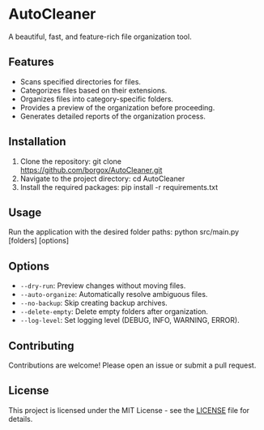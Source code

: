 # AutoCleaner
A beautiful, fast, and feature-rich file organization tool.

## Features
- Scans specified directories for files.
- Categorizes files based on their extensions.
- Organizes files into category-specific folders.
- Provides a preview of the organization before proceeding.
- Generates detailed reports of the organization process.

## Installation
1. Clone the repository:
   git clone https://github.com/borgox/AutoCleaner.git
2. Navigate to the project directory:
   cd AutoCleaner
3. Install the required packages:
   pip install -r requirements.txt

## Usage
Run the application with the desired folder paths:
python src/main.py [folders] [options]

## Options
- `--dry-run`: Preview changes without moving files.
- `--auto-organize`: Automatically resolve ambiguous files.
- `--no-backup`: Skip creating backup archives.
- `--delete-empty`: Delete empty folders after organization.
- `--log-level`: Set logging level (DEBUG, INFO, WARNING, ERROR).

## Contributing
Contributions are welcome! Please open an issue or submit a pull request.

## License
This project is licensed under the MIT License - see the [LICENSE](LICENSE) file for details.